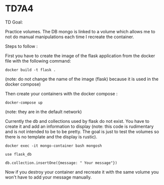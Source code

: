 # TD7A4
TD Goal: 

Practice volumes. The DB mongo is linked to a volume which allows me to not do manual manipulations each 
time I recreate the container.

Steps to follow :

First you have to create the image of the flask application from the docker file with the following command: 

```
docker build -t flask .
```
(note: do not change the name of the image (flask) because it is used in the docker compose)

Then create your containers with the docker compose : 
```
docker-compose up
```
(note: they are in the default network)


Currently the db and collections used by flask do not exist. You have to  create it and add an information to display
(note: this code is rudimentary and is not intended to be to be pretty. The goal is just to test the volumes so there
is no template and the display is rustic).
```
docker exec -it mongo-container bash mongosh 
```


```
use flask_db
```
 

```
db.collection.insertOne({message: " Your message"})
```

Now if you destroy your container and recreate it with the same volume you won't have to add your message manually.